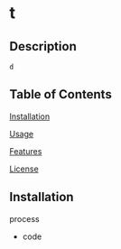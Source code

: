# t

## Description

    d

## Table of Contents


[Installation](#Installation)

[Usage](#Usage)

[Features](#Features)

[License](#License)

## Installation

process

 * code

